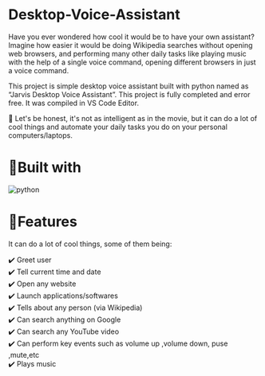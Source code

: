 # Desktop-Voice-Assistant
Have you ever wondered how cool it would be to have your own assistant? Imagine how easier it would be doing Wikipedia searches without opening web browsers, and performing many other daily tasks like playing music with the help of a single voice command, opening different browsers in just a voice command.<br>

This project is simple desktop voice assistant built with python named as “Jarvis Desktop Voice Assistant”. This project is fully completed and error free. It was compiled in VS Code Editor.<br>

🔸 Let's be honest, it's not as intelligent as in the movie, but it can do a lot of cool things and automate your daily tasks you do on your personal computers/laptops.

# 📌Built with

![python](https://github.com/ZoreAditya/Desktop-Voice-Assistant/assets/113139336/bac88ee1-bd67-408f-8843-bdf81e364164)

# 📌Features
It can do a lot of cool things, some of them being:<br>

✔️ Greet user<br>
✔️ Tell current time and date<br>
✔️ Open any website<br>
✔️ Launch applications/softwares<br>
✔️ Tells about any person (via Wikipedia)<br>
✔️ Can search anything on Google<br>
✔️ Can search any YouTube video<br>
✔️ Can perform key events such as volume up ,volume down, puse ,mute,etc<br>
✔️ Plays music<br>










